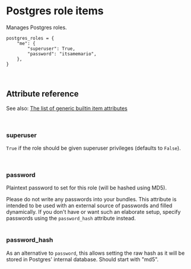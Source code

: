 # Postgres role items

Manages Postgres roles.

    postgres_roles = {
        "me": {
            "superuser": True,
            "password": "itsamemario",
        },
    }

<br>

## Attribute reference

See also: [The list of generic builtin item attributes](../repo/bundles.md#builtin-item-attributes)

<br>

### superuser

`True` if the role should be given superuser privileges (defaults to `False`).

<br>

### password

Plaintext password to set for this role (will be hashed using MD5).

<div class="alert alert-warning">Please do not write any passwords into your bundles. This attribute is intended to be used with an external source of passwords and filled dynamically. If you don't have or want such an elaborate setup, specify passwords using the <code>password_hash</code> attribute instead.</div>

<br>

### password_hash

As an alternative to `password`, this allows setting the raw hash as it will be stored in Postgres' internal database. Should start with "md5".
